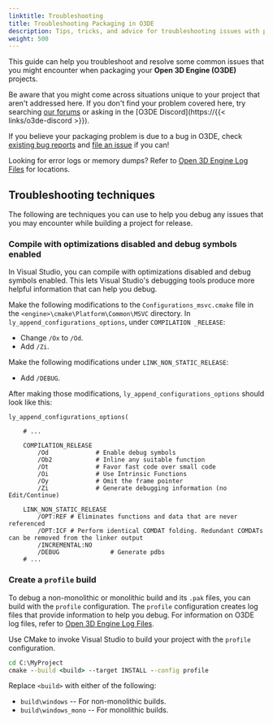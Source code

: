```yaml
---
linktitle: Troubleshooting
title: Troubleshooting Packaging in O3DE
description: Tips, tricks, and advice for troubleshooting issues with packaging Open 3D Engine (O3DE) projects.
weight: 500
---
```


This guide can help you troubleshoot and resolve some common issues that you might encounter when packaging your **Open 3D Engine (O3DE)** projects. 

Be aware that you might come across situations unique to your project that aren't addressed here. If you don't find your problem covered here, try searching [our forums](https://github.com/o3de/o3de/discussions) or asking in the [O3DE Discord](https://{{< links/o3de-discord >}}).

If you believe your packaging problem is due to a bug in O3DE, check [existing bug reports](https://github.com/o3de/o3de/issues) and [file an issue](https://github.com/o3de/o3de/issues/new/choose) if you can!

Looking for error logs or memory dumps? Refer to [Open 3D Engine Log Files](/docs/user-guide/appendix/log-files) for locations.


## Troubleshooting techniques

The following are techniques you can use to help you debug any issues that you may encounter while building a project for release.


### Compile with optimizations disabled and debug symbols enabled

In Visual Studio, you can compile with optimizations disabled and debug symbols enabled. This lets Visual Studio's debugging tools produce more helpful information that can help you debug.

Make the following modifications to the `Configurations_msvc.cmake` file in the `<engine>\cmake\Platform\Common\MSVC` directory. In `ly_append_configurations_options`, under `COMPILATION _RELEASE`:
 - Change `/Ox` to `/Od`.
 - Add `/Zi`.

Make the following modifications under `LINK_NON_STATIC_RELEASE`:
 - Add `/DEBUG`.

After making those modifications, `ly_append_configurations_options` should look like this:

```
ly_append_configurations_options(

    # ...

    COMPILATION_RELEASE
        /Od             # Enable debug symbols
        /Ob2            # Inline any suitable function
        /Ot             # Favor fast code over small code
        /Oi             # Use Intrinsic Functions
        /Oy             # Omit the frame pointer
        /Zi             # Generate debugging information (no Edit/Continue)
    
    LINK_NON_STATIC_RELEASE
        /OPT:REF # Eliminates functions and data that are never referenced
        /OPT:ICF # Perform identical COMDAT folding. Redundant COMDATs can be removed from the linker output
        /INCREMENTAL:NO
        /DEBUG              # Generate pdbs
    # ... 
```

### Create a `profile` build

To debug a non-monolithic or monolithic build and its `.pak` files, you can build with the `profile` configuration. The `profile` configuration creates log files that provide information to help you debug. For information on O3DE log files, refer to [Open 3D Engine Log Files](/docs/user-guide/appendix/log-files).

Use CMake to invoke Visual Studio to build your project with the `profile` configuration.

```cmd
cd C:\MyProject
cmake --build <build> --target INSTALL --config profile
```

Replace `<build>` with either of the following:
- `build\windows` -- For non-monolithic builds. 
- `build\windows_mono` -- For monolithic builds.